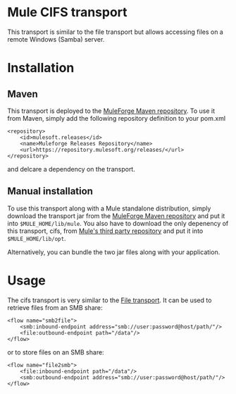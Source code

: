 # Mule CIFS transport #

This transport is similar to the file transport but allows accessing files on a remote Windows (Samba) server.

# Installation #
## Maven ##
This transport is deployed to the [MuleForge Maven repository](https://repository.mulesoft.org/releases/org/mule/transports/mule-transport-cifs). To use it from Maven, simply add the following repository definition to your pom.xml

    <repository>
        <id>mulesoft.releases</id>
        <name>Muleforge Releases Repository</name>
        <url>https://repository.mulesoft.org/releases/</url>
    </repository>

and delcare a dependency on the transport.

## Manual installation ##
To use this transport along with a Mule standalone distribution, simply download the transport jar from the [MuleForge Maven repository](https://repository.mulesoft.org/releases/org/mule/transports/mule-transport-cifs) and put it into `$MULE_HOME/lib/mule`. You also have to download the only depenency of this transport, cifs, from [Mule's third party repository](http://dist.codehaus.org/mule/dependencies/maven2/org/samba/jcifs/jcifs) and put it into `$MULE_HOME/lib/opt`.

Alternatively, you can bundle the two jar files along with your application.

# Usage #
The cifs transport is very similar to the [File transport](http://www.mulesoft.org/documentation/display/MULE3USER/File+Transport+Reference). It can be used to retrieve files from an SMB share:

    <flow name="smb2file">
        <smb:inbound-endpoint address="smb://user:password@host/path/"/>
        <file:outbound-endpoint path="/data"/>
    </flow>

or to store files on an SMB share:

    <flow name="file2smb">
        <file:inbound-endpoint path="/data"/>
        <smb:outbound-endpoint address="smb://user:password@host/path/"/>
    </flow>
